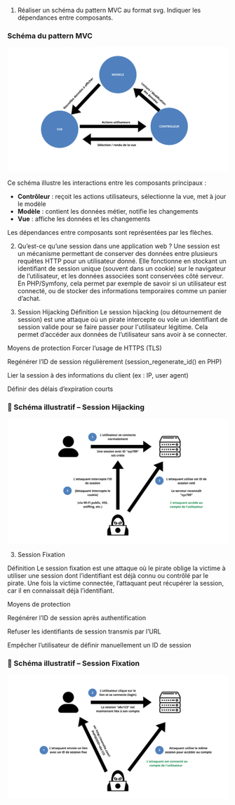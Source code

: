 1. Réaliser un schéma du pattern MVC au format svg. Indiquer les dépendances entre composants.

### Schéma du pattern MVC

![Schéma MVC](docs/mvc.svg)

Ce schéma illustre les interactions entre les composants principaux :
- **Contrôleur** : reçoit les actions utilisateurs, sélectionne la vue, met à jour le modèle
- **Modèle** : contient les données métier, notifie les changements
- **Vue** : affiche les données et les changements

Les dépendances entre composants sont représentées par les flèches.

2. Qu’est-ce qu’une session dans une application web ?
Une session est un mécanisme permettant de conserver des données entre plusieurs requêtes HTTP pour un utilisateur donné.
Elle fonctionne en stockant un identifiant de session unique (souvent dans un cookie) sur le navigateur de l’utilisateur, et les données associées sont conservées côté serveur.
En PHP/Symfony, cela permet par exemple de savoir si un utilisateur est connecté, ou de stocker des informations temporaires comme un panier d’achat.


3. Session Hijacking
Définition
Le session hijacking (ou détournement de session) est une attaque où un pirate intercepte ou vole un identifiant de session valide pour se faire passer pour l'utilisateur légitime.
Cela permet d’accéder aux données de l’utilisateur sans avoir à se connecter.

Moyens de protection
Forcer l’usage de HTTPS (TLS)

Regénérer l’ID de session régulièrement (session_regenerate_id() en PHP)

Lier la session à des informations du client (ex : IP, user agent)

Définir des délais d’expiration courts

### 📄 Schéma illustratif – Session Hijacking

![Session Hijacking](docs/session_hijacking.svg)

3. Session Fixation

Définition
Le session fixation est une attaque où le pirate oblige la victime à utiliser une session dont l’identifiant est déjà connu ou contrôlé par le pirate.
Une fois la victime connectée, l’attaquant peut récupérer la session, car il en connaissait déjà l’identifiant.

Moyens de protection

Regénérer l’ID de session après authentification

Refuser les identifiants de session transmis par l’URL

Empêcher l’utilisateur de définir manuellement un ID de session

### 📄 Schéma illustratif – Session Fixation

![Session Hijacking](docs/session_fixation.svg)